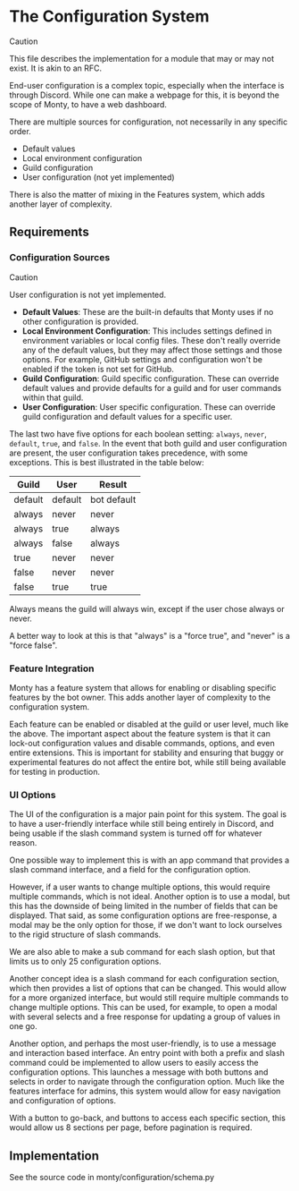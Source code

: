 # The Configuration System

> [!CAUTION]
> This file describes the implementation for a module that may or may not exist.
> It is akin to an RFC.

End-user configuration is a complex topic, especially when the interface is
through Discord. While one can make a webpage for this, it is beyond the scope
of Monty, to have a web dashboard.

There are multiple sources for configuration, not necessarily in any specific
order.

- Default values
- Local environment configuration
- Guild configuration
- User configuration (not yet implemented)

There is also the matter of mixing in the Features system, which adds another
layer of complexity.

## Requirements

### Configuration Sources

> [!CAUTION]
> User configuration is not yet implemented.

- **Default Values**: These are the built-in defaults that Monty uses if no
    other configuration is provided.
- **Local Environment Configuration**: This includes settings defined in
    environment variables or local config files. These don't really override any
    of the default values, but they may affect those settings and those options.
    For example, GitHub settings and configuration won't be enabled if the token
    is not set for GitHub.
- **Guild Configuration**: Guild specific configuration. These can override
    default values and provide defaults for a guild and for user commands within
    that guild.
- **User Configuration**: User specific configuration. These can override guild
    configuration and default values for a specific user.

The last two have five options for each boolean setting: `always`, `never`,
`default`, `true`, and `false`. In the event that both guild and user
configuration are present, the user configuration takes precedence, with some
exceptions. This is best illustrated in the table below:

| Guild   | User    | Result      |
| ------- | ------- | ----------- |
| default | default | bot default |
| always  | never   | never       |
| always  | true    | always      |
| always  | false   | always      |
| true    | never   | never       |
| false   | never   | never       |
| false   | true    | true        |

Always means the guild will always win, except if the user chose always or
never.

A better way to look at this is that "always" is a "force true", and "never" is
a "force false".

### Feature Integration

Monty has a feature system that allows for enabling or disabling specific
features by the bot owner. This adds another layer of complexity to the
configuration system.

Each feature can be enabled or disabled at the guild or user level, much like
the above. The important aspect about the feature system is that it can lock-out
configuration values and disable commands, options, and even entire extensions.
This is important for stability and ensuring that buggy or experimental features
do not affect the entire bot, while still being available for testing in
production.

### UI Options

The UI of the configuration is a major pain point for this system. The goal is
to have a user-friendly interface while still being entirely in Discord, and
being usable if the slash command system is turned off for whatever reason.

One possible way to implement this is with an app command that provides a slash
command interface, and a field for the configuration option.

However, if a user wants to change multiple options, this would require multiple
commands, which is not ideal. Another option is to use a modal, but this has the
downside of being limited in the number of fields that can be displayed. That
said, as some configuration options are free-response, a modal may be the only
option for those, if we don't want to lock ourselves to the rigid structure of
slash commands.

We are also able to make a sub command for each slash option, but that limits us
to only 25 configuration options.

Another concept idea is a slash command for each configuration section, which
then provides a list of options that can be changed. This would allow for a more
organized interface, but would still require multiple commands to change
multiple options. This can be used, for example, to open a modal with several
selects and a free response for updating a group of values in one go.

Another option, and perhaps the most user-friendly, is to use a message and
interaction based interface. An entry point with both a prefix and slash command
could be implemented to allow users to easily access the configuration options.
This launches a message with both buttons and selects in order to navigate
through the configuration option. Much like the features interface for admins,
this system would allow for easy navigation and configuration of options.

With a button to go-back, and buttons to access each specific section, this
would allow us 8 sections per page, before pagination is required.

## Implementation

See the source code in monty/configuration/schema.py
